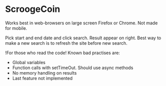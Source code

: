 # ScroogeCoin

Works best in web-browsers on large screen Firefox or Chrome. Not made for mobile.

Pick start and end date and click search. Result appear on right.
Best way to make a new search is to refresh the site before new search.

!For those who read the code!
Known bad practises are:
- Global variables
- Function calls with setTimeOut. Should use async methods
- No memory handling on results
- Last feature not implemented

